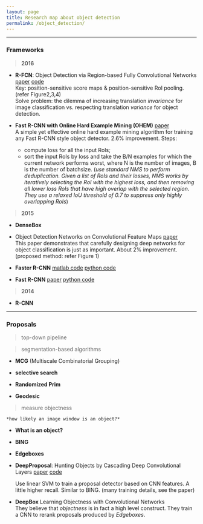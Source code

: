 ```yaml
---
layout: page
title: Research map about object detection
permalink: /object_detection/
---
```


------

### Frameworks

> **2016**

* **R-FCN**: Object Detection via Region-based Fully Convolutional Networks
[paper](http://arxiv.org/abs/1605.06409) 
[code](https://github.com/daijifeng001/r-fcn)  
Key: position-sensitive score maps & position-sensitive RoI pooling. (refer Figure2,3,4)  
Solve problem: the dilemma of increasing translation *invariance* for image classification vs. respecting translation *variance* for object detection.

* **Fast R-CNN with Online Hard Example Mining (OHEM)** 
[paper](http://arxiv.org/abs/1604.03540)  
A simple yet effective online hard example mining algorithm for training any Fast R-CNN style object detector. 2.6% improvement. Steps:  
	+ compute loss for all the input RoIs;  
	+ sort the input RoIs by loss and take the B/N examples for which the current network performs worst, where N is the number of images, B is the number of batchsize. (*use standard NMS to perform deduplication. Given a list of RoIs and their losses, NMS works by iteratively selecting the RoI with the highest loss, and then removing all lower loss RoIs that have high overlap with the selected region. They use a relaxed IoU threshold of 0.7 to suppress only highly overlapping RoIs*)

> **2015**

* **DenseBox**


* Object Detection Networks on Convolutional Feature Maps
[paper](http://arxiv.org/abs/1504.06066)  
This paper demonstrates that carefully designing deep networks for object classification is just as important. About 2% improvement. (proposed method: refer Figure 1)

* **Faster R-CNN**
[matlab code](https://github.com/ShaoqingRen/faster_rcnn)
[python code](https://github.com/rbgirshick/py-faster-rcnn)


* **Fast R-CNN**
[paper]()
[python code](https://github.com/rbgirshick/fast-rcnn)


> **2014**

* **R-CNN**

------

### Proposals

> top-down pipeline  



> segmentation-based algorithms  

* **MCG** (Multiscale Combinatorial Grouping)

* **selective search**  

* **Randomized Prim**

* **Geodesic**


> measure objectness  

    *how likely an image window is an object?*

* **What is an object?**  

* **BING**  

* **Edgeboxes**

* **DeepProposal**: Hunting Objects by Cascading Deep Convolutional Layers 
[paper](http://arxiv.org/abs/1510.04445) 
[code](https://github.com/aghodrati/deepproposal)  

    Use linear SVM to train a proposal detector based on CNN features. A little higher recall. Similar to BING. (many training details, see the paper)

* **DeepBox** Learning Objectness with Convolutional Networks  
    They believe that *objectness* is in fact a high level construct. They train a CNN to rerank proposals produced by *Edgeboxes*. 